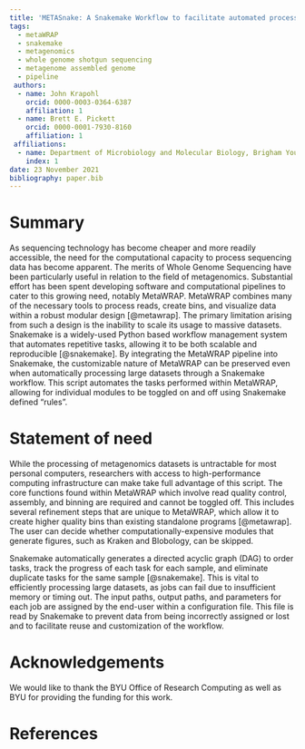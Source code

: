 ```yaml
---
title: 'METASnake: A Snakemake Workflow to facilitate automated processing of metagenomic data through the metaWRAP pipeline'
tags:
  - metaWRAP
  - snakemake
  - metagenomics
  - whole genome shotgun sequencing
  - metagenome assembled genome
  - pipeline
 authors:
  - name: John Krapohl
    orcid: 0000-0003-0364-6387
    affiliation: 1
  - name: Brett E. Pickett
    orcid: 0000-0001-7930-8160
    affiliation: 1
 affiliations:
  - name: Department of Microbiology and Molecular Biology, Brigham Young University; Provo, UT, USA
    index: 1
date: 23 November 2021
bibliography: paper.bib
---
```



# Summary
As sequencing technology has become cheaper and more readily accessible, the need for the computational capacity to process sequencing data has become apparent. The merits of Whole Genome Sequencing have been particularly useful in relation to the field of metagenomics. Substantial effort has been spent developing software and computational pipelines  to cater to this growing need, notably MetaWRAP. MetaWRAP combines many of the necessary tools to process reads, create bins, and visualize data within a robust modular design  [@metawrap]. The primary limitation arising from such a design is the inability to scale its usage to massive datasets. Snakemake is a widely-used  Python based workflow management system that automates repetitive tasks, allowing it to be both scalable and reproducible [@snakemake]. By integrating the MetaWRAP  pipeline into Snakemake, the customizable nature of MetaWRAP can be preserved even when automatically processing large datasets through a Snakemake workflow. This script automates the tasks performed within MetaWRAP, allowing for individual modules to be toggled on and off using Snakemake defined “rules”.

# Statement of need
While the processing of metagenomics datasets is untractable for most personal computers, researchers with access to high-performance computing infrastructure can make take full  advantage of this script. The core functions found within MetaWRAP which involve read quality control, assembly, and binning are required and cannot be toggled off. This  includes several refinement steps that are unique to MetaWRAP, which allow it to create higher quality bins than existing standalone programs [@metawrap]. The user can decide whether computationally-expensive modules that generate figures, such as Kraken and Blobology, can be skipped. 

Snakemake automatically generates a directed acyclic graph (DAG) to order tasks, track the progress of each task for each sample, and eliminate duplicate tasks for the same  sample [@snakemake]. This is vital to efficiently processing large datasets, as jobs can fail due to insufficient memory or timing out. The input paths, output paths,  and parameters for each job are assigned by the end-user within a configuration file. This file is read by Snakemake to prevent data from being incorrectly assigned or lost and  to facilitate reuse and customization of the workflow. 

# Acknowledgements
We would like to thank the BYU Office of Research Computing as well as BYU for providing the funding for this work.

# References
